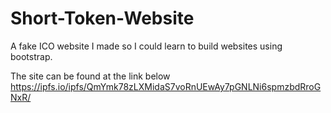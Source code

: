 # Short-Token-Website
A fake ICO website I made so I could learn to build websites using bootstrap.

The site can be found at the link below
https://ipfs.io/ipfs/QmYmk78zLXMidaS7voRnUEwAy7pGNLNi6spmzbdRroGNxR/
